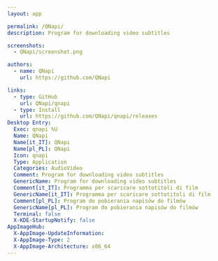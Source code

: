 ```yaml
---
layout: app

permalink: /QNapi/
description: Program for downloading video subtitles

screenshots:
  - QNapi/screenshot.png

authors:
  - name: QNapi
    url: https://github.com/QNapi

links:
  - type: GitHub
    url: QNapi/qnapi
  - type: Install
    url: https://github.com/QNapi/qnapi/releases
Desktop Entry:
  Exec: qnapi %U
  Name: QNapi
  Name[it_IT]: QNapi
  Name[pl_PL]: QNapi
  Icon: qnapi
  Type: Application
  Categories: AudioVideo
  Comment: Program for downloading video subtitles
  GenericName: Program for downloading video subtitles
  Comment[it_IT]: Programma per scaricare sottotitoli di film
  GenericName[it_IT]: Programma per scaricare sottotitoli di film
  Comment[pl_PL]: Program do pobierania napisów do filmów
  GenericName[pl_PL]: Program do pobierania napisów do filmów
  Terminal: false
  X-KDE-StartupNotify: false
AppImageHub:
  X-AppImage-UpdateInformation: 
  X-AppImage-Type: 2
  X-AppImage-Architecture: x86_64
---
```

